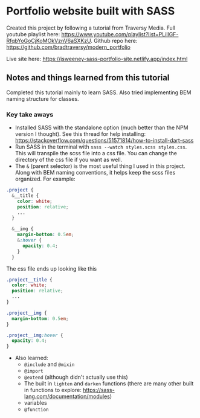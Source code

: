 # Portfolio website built with SASS

Created this project by following a tutorial from Traversy Media. Full youtube playlist here: https://www.youtube.com/playlist?list=PLillGF-RfqbYoGoCjKoMOkVznV6aSXKzU. Github repo here: https://github.com/bradtraversy/modern_portfolio

Live site here: https://jsweeney-sass-portfolio-site.netlify.app/index.html

## Notes and things learned from this tutorial

Completed this tutorial mainly to learn SASS. Also tried implementing BEM naming structure for classes.

### Key take aways

* Installed SASS with the standalone option (much better than the NPM version I thought). See this thread for help installing: https://stackoverflow.com/questions/51571814/how-to-install-dart-sass
* Run SASS in the terminal with `sass --watch styles.scss styles.css`. This will transpile the scss file into a css file. You can change the directory of the css file if you want as well.
* The `&` (parent selector) is the most useful thing I used in this project. Along with BEM naming conventions, it helps keep the scss files organized. For example: 
```scss
.project {
  &__title {
    color: white;
    position: relative;
    ...
  }

  &__img {
    margin-bottom: 0.5em;
    &:hover {
      opacity: 0.4;
    }
  }
```

The css file ends up looking like this
```css
.project__title {
  color: white;
  position: relative;
  ...
}

.project__img {
  margin-bottom: 0.5em;
}

.project__img:hover {
  opacity: 0.4;
}
```

* Also learned:
  * `@include` and `@mixin`
  * `@import`
  * `@extend` (although didn't actually use this)
  * The built in `lighten` and `darken` functions (there are many other built in functions to explore: https://sass-lang.com/documentation/modules)
  * variables
  * `@function`
